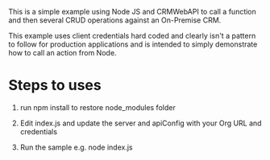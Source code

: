 This is a simple example using Node JS and CRMWebAPI to call a function and then several CRUD operations against an On-Premise CRM.

This example uses client credentials hard coded and clearly isn't a pattern to follow for production applications and is intended to simply demonstrate how to call an action from Node.

# Steps to uses

1.  run npm install to restore node_modules folder 

2.  Edit index.js and update the server and apiConfig with your Org URL and credentials

5.  Run the sample e.g.  node index.js